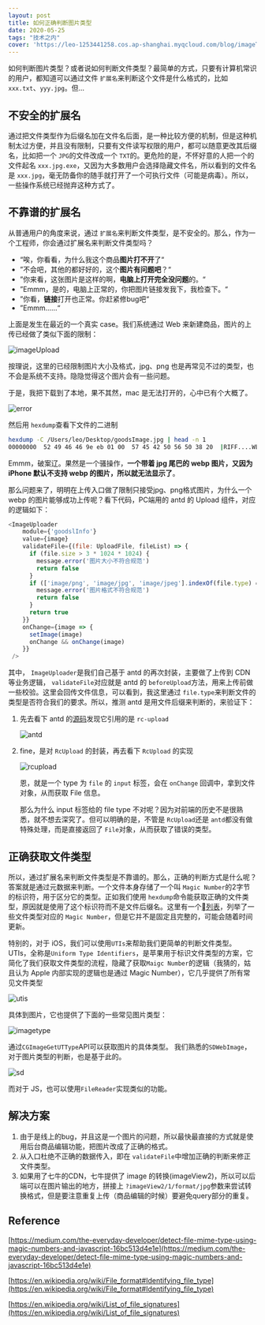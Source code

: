 ```yaml
---
layout: post
title: 如何正确判断图片类型
date: 2020-05-25
tags: "技术之内"
cover: 'https://leo-1253441258.cos.ap-shanghai.myqcloud.com/blog/imageType.jpg'
---
```


<!--more-->

如何判断图片类型？或者说如何判断文件类型？最简单的方式，只要有计算机常识的用户，都知道可以通过文件 `扩展名`来判断这个文件是什么格式的，比如 `xxx.txt`、`yyy.jpg`。但...

## 不安全的扩展名

通过把文件类型作为后缀名加在文件名后面，是一种比较方便的机制，但是这种机制太过方便，并且没有限制，只要有文件读写权限的用户，都可以随意更改其后缀名，比如把一个 `JPG`的文件改成一个 `TXT`的。更危险的是，不怀好意的人把一个的文件起名 `xxx.jpg.exe`，又因为大多数用户会选择隐藏文件名，所以看到的文件名是 `xxx.jpg`，毫无防备你的随手就打开了一个可执行文件（可能是病毒）。所以，一些操作系统已经抛弃这种方式了。

## 不靠谱的扩展名

从普通用户的角度来说，通过 `扩展名`来判断文件类型，是不安全的。那么，作为一个工程师，你会通过扩展名来判断文件类型吗？

- “唉，你看看，为什么我这个商品**图片打不开**了“
- ”不会吧，其他的都好好的，这个**图片有问题吧**？“
- ”你来看，这张图片是这样的啊，**电脑上打开完全没问题**的。“
- ”Emmm，是的，电脑上正常的，你把图片链接发我下，我检查下。“
- ”你看，**链接**打开也正常。你赶紧修bug吧“
- ”Emmm......“

上面是发生在最近的一个真实 case。我们系统通过 Web 来新建商品，图片的上传已经做了类似下面的限制：

![imageUpload](https://leo-1253441258.cos.ap-shanghai.myqcloud.com/blog/upload.jpg)

按理说，这里的已经限制图片大小及格式，jpg、png 也是再常见不过的类型，也不会是系统不支持。隐隐觉得这个图片会有一些问题。

于是，我把下载到了本地，果不其然，mac 是无法打开的，心中已有个大概了。

![error](https://leo-1253441258.cos.ap-shanghai.myqcloud.com/blog/error.jpg)

然后用 `hexdump`查看下文件的二进制

```bash
hexdump -C /Users/leo/Desktop/goodsImage.jpg | head -n 1
00000000  52 49 46 46 9e eb 01 00  57 45 42 50 56 50 38 20  |RIFF....WEBPVP8 |
```

Emmm，破案辽。果然是一个骚操作，**一个带着 jpg 尾巴的 webp 图片，又因为iPhone 默认不支持 webp 的图片，所以就无法显示了**。

那么问题来了，明明在上传入口做了限制只接受jpg、png格式图片，为什么一个 webp 的图片能够成功上传呢？看下代码，PC端用的 antd 的 Upload 组件，对应的逻辑如下：

``` JavaScript
<ImageUploader
    module={'goodslInfo'}
    value={image}
    validateFile={(file: UploadFile, fileList) => {
      if (file.size > 3 * 1024 * 1024) {
        message.error('图片大小不符合规范')
        return false
      }
      if (['image/png', 'image/jpg', 'image/jpeg'].indexOf(file.type) === -1) {
        message.error('图片格式不符合规范')
        return false
      }
      return true
    }}
    onChange={image => {
      setImage(image)
      onChange && onChange(image)
    }}
 />
```

其中， `ImageUploader`是我们自己基于 antd 的再次封装，主要做了上传到 CDN 等业务逻辑， `validateFile`对应就是 antd 的 `beforeUpload`方法，用来上传前做一些校验。这里会回传文件信息，可以看到，我这里通过 `file.type`来判断文件的类型是否符合我们的要求。所以，推测 antd 是用文件后缀来判断的，来验证下：

1. 先去看下 antd 的[源码](https://github.com/ant-design/ant-design/blob/master/components/upload/Upload.tsx)发现它引用的是 `rc-upload`

    ![antd](https://leo-1253441258.cos.ap-shanghai.myqcloud.com/blog/antd.jpg)

2. fine，是对 `RcUpload` 的封装，再去看下 `RcUpload` 的实现

    ![rcupload](https://leo-1253441258.cos.ap-shanghai.myqcloud.com/blog/input.jpg)

    恩，就是一个 type 为 `file` 的 `input` 标签，会在 `onChange` 回调中，拿到文件对象，从而获取 File 信息。

    那么为什么 input 标签给的 file type 不对呢？因为对前端的历史不是很熟悉，就不想去深究了。但可以明确的是，不管是 `RcUpload`还是 `antd`都没有做特殊处理，而是直接返回了 `File`对象，从而获取了错误的类型。

## 正确获取文件类型

所以，通过扩展名来判断文件类型是不靠谱的。那么，正确的判断方式是什么呢？答案就是通过元数据来判断。一个文件本身存储了一个叫 `Magic Number`的2字节的标识符，用于区分它的类型。正如我们使用 `hexdump`命令能获取正确的文件类型，原因就是使用了这个标识符而不是文件后缀名。这里有一个[列表](https://en.wikipedia.org/wiki/List_of_file_signatures)，列举了一些文件类型对应的 `Magic Number`，但是它并不是固定且完整的，可能会随着时间更新。


特别的，对于 iOS，我们可以使用`UTIs`来帮助我们更简单的判断文件类型。UTIs，全称是`Uniform Type Identifiers`，是苹果用于标识文件类型的方案，它简化了我们获取文件类型的流程，隐藏了获取`Maigc Number`的逻辑（我猜的，姑且认为 Apple 内部实现的逻辑也是通过 Magic Number），它几乎提供了所有常见文件类型

![utis](https://leo-1253441258.cos.ap-shanghai.myqcloud.com/blog/utis.jpg)

具体到图片，它也提供了下面的一些常见图片类型：

![imagetype](https://leo-1253441258.cos.ap-shanghai.myqcloud.com/blog/uti.jpg)

通过`CGImageGetUTType`API可以获取图片的具体类型。 我们熟悉的`SDWebImage`，对于图片类型的判断，也是基于此的。

![sd](https://leo-1253441258.cos.ap-shanghai.myqcloud.com/blog/sd.jpg)

而对于 JS，也可以使用`FileReader`实现类似的功能。

## 解决方案

1. 由于是线上的bug，并且这是一个图片的问题，所以最快最直接的方式就是使用后台商品编辑功能，把图片改成了正确的格式。
2. 从入口杜绝不正确的数据传入，即在 `validateFile`中增加正确的判断来修正文件类型。
3. 如果用了七牛的CDN，七牛提供了 image 的转换(imageView2)，所以可以后端可以在图片输出的地方，拼接上 `?imageView2/1/format/jpg`参数来尝试转换格式，但是要注意重复上传（商品编辑的时候）要避免query部分的重复。

## Reference

[https://medium.com/the-everyday-developer/detect-file-mime-type-using-magic-numbers-and-javascript-16bc513d4e1e](https://medium.com/the-everyday-developer/detect-file-mime-type-using-magic-numbers-and-javascript-16bc513d4e1e)

[https://en.wikipedia.org/wiki/File_format#Identifying_file_type](https://en.wikipedia.org/wiki/File_format#Identifying_file_type)

[https://en.wikipedia.org/wiki/List_of_file_signatures](https://en.wikipedia.org/wiki/List_of_file_signatures)


